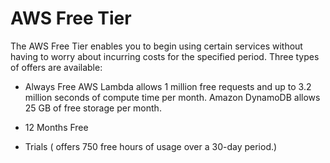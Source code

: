 # AWS Free Tier
The AWS Free Tier enables you to begin using certain services without having to worry about incurring costs for the specified period. 
Three types of offers are available: 

- Always Free
AWS Lambda allows 1 million free requests and up to 3.2 million seconds of compute time per month. Amazon DynamoDB allows 25 GB of free storage per month.
- 12 Months Free

- Trials ( offers 750 free hours of usage over a 30-day period.)



